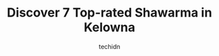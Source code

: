 ---
layout: ampstory
image: https://i0.wp.com/www.auto.or.id/wp-content/uploads/2023/06/donair-dude-scoopville-ice-cream-0-kelowna-1686325382.jpeg?resize=640,853
author: techidn
featured: false
description: Kelowna, British Columbia, Canada is a haven for Shawarma enthusiasts, boasting an impressive array of 7 top-notch establishments. Whether youre a seasoned connoisseur or simply curious to 
title: Discover 7 Top-rated Shawarma in Kelowna
cover:
   title: Discover 7 Top-rated Shawarma in Kelowna
   subtitle: AUTO.OR.ID
   background: https://www.auto.or.id/wp-content/uploads/2023/06/donair-dude-scoopville-ice-cream-0-kelowna-1686325382.jpeg

pages: 
 - layout: thirds
   top: <h1>#1 Pita Pit</h1>
   bottom: "<p>Very friendly staff, served by Dee and Sukhman! Helped me with the menu and I loved the food!! Highly recommend</p>"
   background: https://www.auto.or.id/wp-content/uploads/2023/06/donair-dude-scoopville-ice-cream-1-kelowna-1686325384.jpeg
   backgroundblur: true
 - layout: thirds
   top: <h1>#2 Subcity Donair</h1>
   bottom: "<p>1007 Rutland Rd N, Kelowna, BC V1X 3B7, Canada</p>"
   background: https://www.auto.or.id/wp-content/uploads/2023/06/donair-dude-scoopville-ice-cream-2-kelowna-1686325385.jpeg
   cta:
      link: https://www.auto.or.id/discover-7-top-rated-shawarma-in-kelowna/
      text: Discover 7 Top-rated Shawarma in Kelowna
 - layout: thirds
   top: <h1>#3 Subcity Donair</h1>
   bottom: "<p>1905 Baron Rd, Kelowna, BC V1X 6A3, Canada</p>"
   background: https://images.unsplash.com/photo-1639928849293-7f9ff81e41d3?ixlib=rb-4.0.3&ixid=MnwxMjA3fDB8MHxwaG90by1wYWdlfHx8fGVufDB8fHx8&auto=format&fit=crop&w=640&h=853&q=80
   cta:
      link: https://www.auto.or.id/discover-7-top-rated-shawarma-in-kelowna/
      text: Discover 7 Top-rated Shawarma in Kelowna
 - layout: thirds
   top: <h1>#4 Subcity Donair</h1>
   bottom: "<p>469 Bernard Ave, Kelowna, BC V1Y 6N8, Canada</p>"
   background: https://images.unsplash.com/photo-1503376780353-7e6692767b70?ixlib=rb-4.0.3&ixid=MnwxMjA3fDB8MHxwaG90by1wYWdlfHx8fGVufDB8fHx8&auto=format&fit=crop&w=640&h=853&q=80
   cta:
      link: https://www.auto.or.id/discover-7-top-rated-shawarma-in-kelowna/
      text: Discover 7 Top-rated Shawarma in Kelowna
 - layout: thirds
   top: <h1>#5 SubCity Donair</h1>
   bottom: "<p>1155 K. L. O. Rd, Kelowna, BC V1Y 4X6, Canada</p>"
   background: https://images.unsplash.com/photo-1633084071177-ca4f2b048af0?ixlib=rb-4.0.3&ixid=MnwxMjA3fDB8MHxwaG90by1wYWdlfHx8fGVufDB8fHx8&auto=format&fit=crop&w=640&h=853&q=80
   cta:
      link: https://www.auto.or.id/discover-7-top-rated-shawarma-in-kelowna/
      text: Discover 7 Top-rated Shawarma in Kelowna
 - layout: thirds
   top: <h1>#6 Donair Dude / Scoopville Ice Cream</h1>
   bottom: "<p>340 Hwy 33 W #2, Kelowna, BC V1X 1X9, Canada</p>"
   background: https://images.unsplash.com/photo-1610566062594-fe61d8f17c71?ixlib=rb-4.0.3&ixid=MnwxMjA3fDB8MHxwaG90by1wYWdlfHx8fGVufDB8fHx8&auto=format&fit=crop&w=640&h=853&q=80
   cta:
      link: https://www.auto.or.id/discover-7-top-rated-shawarma-in-kelowna/
      text: Discover 7 Top-rated Shawarma in Kelowna

 - layout: thirds
   middle: Continue reading...
   background: https://images.unsplash.com/photo-1608578702177-1ea59540ac72?ixlib=rb-4.0.3&ixid=MnwxMjA3fDB8MHxwaG90by1wYWdlfHx8fGVufDB8fHx8&auto=format&fit=crop&w=640&h=853&q=80
   cta:
      link: https://www.auto.or.id/discover-7-top-rated-shawarma-in-kelowna/
      text: Discover 7 Top-rated Shawarma in Kelowna

---